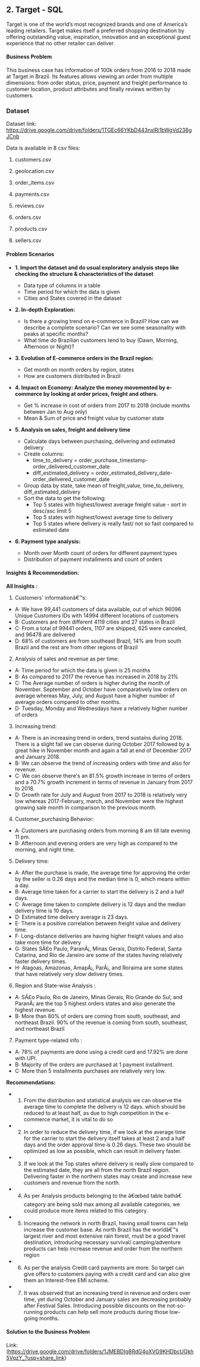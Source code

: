 ## 2.  Target - SQL

Target is one of the world’s most recognized brands and one of America’s leading retailers. Target makes itself a preferred shopping destination by offering outstanding value, inspiration, innovation and an exceptional guest experience that no other retailer can deliver.

#### Business Problem

This business case has information of 100k orders from 2016 to 2018 made at Target in Brazil. Its features allows viewing an order from multiple dimensions: from order status, price, payment and freight performance to customer location, product attributes and finally reviews written by customers.



### Dataset

Dataset link: https://drive.google.com/drive/folders/1TGEc66YKbD443nslRi1bWgVd238gJCnb

Data is available in 8 csv files:

1. customers.csv

2. geolocation.csv

3. order_items.csv

4. payments.csv

5. reviews.csv

6. orders.csv

7. products.csv

8. sellers.csv

#### Problem Scenarios

- **1. Import the dataset and do usual exploratory analysis steps like checking the structure & characteristics of the dataset**

  - Data type of columns in a table
  - Time period for which the data is given
  - Cities and States covered in the dataset

- **2. In-depth Exploration:**

  - Is there a growing trend on e-commerce in Brazil? How can we describe a complete scenario? Can we see some seasonality with peaks at specific months?
  - What time do Brazilian customers tend to buy (Dawn, Morning, Afternoon or Night)?

- **3. Evolution of E-commerce orders in the Brazil region:**

  - Get month on month orders by region, states
  - How are customers distributed in Brazil

- **4. Impact on Economy: Analyze the money movemented by e-commerce by looking at order prices, freight and others.**

  - Get % increase in cost of orders from 2017 to 2018 (include months between Jan to Aug only)
  - Mean & Sum of price and freight value by customer state

- **5. Analysis on sales, freight and delivery time**

  - Calculate days between purchasing, delivering and estimated delivery
  - Create columns:
     - time_to_delivery = order_purchase_timestamp-order_delivered_customer_date
     - diff_estimated_delivery = order_estimated_delivery_date-order_delivered_customer_date
  - Group data by state, take mean of freight_value, time_to_delivery, diff_estimated_delivery
  - Sort the data to get the following:
     - Top 5 states with highest/lowest average freight value - sort in desc/asc limit 5
     - Top 5 states with highest/lowest average time to delivery
     - Top 5 states where delivery is really fast/ not so fast compared to estimated date

- **6. Payment type analysis:**

  - Month over Month count of orders for different payment types
  - Distribution of payment installments and count of orders

#### Insights & Recommendation:

 **All Insights :**

1) Customers' informationâ€™s:

- A·        We have 99,441 customers of data available, out of which 96096 Unique Customers IDs with 14994 different locations of customers
- B·        Customers are from different 4119 cities and 27 states in Brazil
- C·        From a total of 99441 orders, 1107 are shipped, 625 were canceled, and 96478 are delivered
- D·        68% of customers are from southeast Brazil, 14% are from south Brazil and the rest are from other regions of Brazil

2) Analysis of sales and revenue as per time:

- A·        Time period for which the data is given is 25 months
- B·        As compared to 2017 the revenue has increased in 2018 by 21%
- C·       The Average number of orders is higher during the month of November. September and October have comparatively low orders on average whereas May, July, and August have a higher number of average orders compared to other months.
- D·        Tuesday, Monday and Wednesdays have a relatively higher number of orders

3) Increasing trend:

- A·        There is an increasing trend in orders, trend sustains during 2018. There is a slight fall we can observe during October 2017 followed by a great hike in November month and again a fall at end of December 2017 and January 2018.
- B·        We can observe the trend of increasing orders with time and also for revenue.
- C·        We can observe there's an 81.5% growth increase in terms of orders and a 70.7% growth increment in terms of revenue in January from 2017 to 2018.
- D·        Growth rate for July and August from 2017 to 2018 is relatively very low whereas 2017-February, march, and November were the highest growing sale month in comparison to the previous month.

4) Customer_purchasing Behavior:

- A·        Customers are purchasing orders from morning 8 am till late evening 11 pm.
- B·        Afternoon and evening orders are very high as compared to the morning, and night time. 

5) Delivery time:

- A·        After the purchase is made, the average time for approving the order by the seller is 0.26 days and the median time is 0, which means within a day.
- B·        Average time taken for a carrier to start the delivery is 2 and a half days.
- C·        Average time taken to complete delivery is 12 days and the median delivery time is 10 days.
- D·        Estimated time delivery average is 23 days.
- E·        There is a positive correlation between freight value and delivery time.
- F·        Long-distance deliveries are having higher freight values and also take more time for delivery
- G·        States SÃ£o Paulo, ParanÃ¡, Minas Gerais, Distrito Federal, Santa Catarina, and Rio de Janeiro are some of the states having relatively faster delivery times.
- H·        Alagoas, Amazonas, AmapÃ¡, ParÃ¡, and Roraima are some states that have relatively very slow delivery times.

6) Region and State-wise Analysis :

- A·        SÃ£o Paulo, Rio de Janeiro, Minas Gerais, Rio Grande do Sul, and ParanÃ¡ are the top 5 highest orders states and also generate the highest revenue.
- B·        More than 80% of orders are coming from south, southeast, and northeast Brazil. 90% of the revenue is coming from south, southeast, and northeast Brazil

7) Payment type-related info :

- A·        78% of payments are done using a credit card and 17.92% are done with UPI.
- B·        Majority of the orders are purchased at 1 payment installment.
- C·        More than 5 installments purchases are relatively very low.


**Recommendations:**

- 1) From the distribution and statistical analysis we can observe the average time to complete the delivery is 12 days. which should be reduced to at least half, as due to high competition in the e-commerce market, it is vital to do so
- 2) In order to reduce the delivery time, if we look at the average time for the carrier to start the delivery itself takes at least 2 and a half days and the order approval time is 0.26 days. These two should be optimized as low as possible, which can result in delivery faster.
- 3) If we look at the Top states where delivery is really slow compared to the estimated date, they are all from the north Brazil region. Delivering faster in the northern states may create and increase new customers and revenue from the north.
- 4) As per Analysis products belonging to the â€œbed table bathâ€ category are being sold max among all available categories, we could produce more items related to this category.
- 5) Increasing the network in north Brazil, having small towns can help increase the customer base. As north Brazil has the worldâ€™s largest river and most extensive rain forest, must be a good travel destination, introducing necessary survival/ camping/adventure products can help increase revenue and order from the northern region
- 6) As per the analysis Credit card payments are more. So target can give offers to customers paying with a credit card and can also give them an Interest-free EMI scheme.
- 7) It was observed that an increasing trend in revenue and orders over time, yet during October and January sales are decreasing probably after Festival Sales. Introducing possible discounts on the not-so-running products can help sell more products during those low-going months.

#### Solution to the Business Problem

Link: (https://drive.google.com/drive/folders/1JMEBDIg8RdG4pXVG9KHDbcUGkh5VqzY_?usp=share_link)
